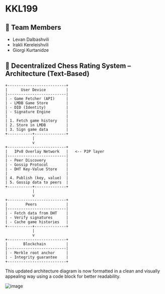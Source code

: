 # KKL199

## 👥 Team Members

- Levan Dalbashvili  
- Irakli Kereleishvili  
- Giorgi Kurtanidze  

## 🧠 Decentralized Chess Rating System – Architecture (Text-Based)

```plaintext
+--------------------------+
|      User Device         |
|--------------------------|
| - Game Fetcher (API)     |
| - LMDB Game Store        |
| - DID (Identity)         |
| - Signature Engine       |
|                          |
| 1. Fetch game history    |
| 2. Store in LMDB         |
| 3. Sign game data        |
+-----------+--------------+
            |
            v
+--------------------------+
|   IPv8 Overlay Network   |   <-- P2P layer
|--------------------------|
| - Peer Discovery         |
| - Gossip Protocol        |
| - DHT Key-Value Store    |
|                          |
| 4. Publish (key, value)  |
| 5. Gossip data to peers  |
+-----------+--------------+
            |
            v
+--------------------------+
|        Peers             |
|--------------------------|
| - Fetch data from DHT    |
| - Verify signatures      |
| - Cache game histories   |
+-----------+--------------+
            |
            v
+--------------------------+
|       Blockchain         |
|--------------------------|
| - Merkle root anchor     |
| - Integrity guarantee    |
+--------------------------+
```

This updated architecture diagram is now formatted in a clean and visually appealing way using a code block for better readability.

![image](https://github.com/user-attachments/assets/80845a45-9eb5-455c-a28e-69ffc1c14af8)

